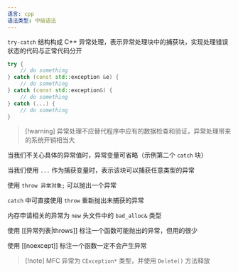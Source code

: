 ```yaml
---
语言: cpp
语法类型: 中级语法
---
```

`try-catch` 结构构成 C++ 异常处理，表示异常处理块中的捕获块，实现处理错误状态的代码与正常代码分开

```cpp
try {
    // do something
} catch (const std::exception &e) {
    // do something
} catch (const std::exception&) {
    // do something
} catch (...) {
    // do something
}
```

> [!warning] 异常处理不应替代程序中应有的数据检查和验证，异常处理带来的系统开销相当大

当我们不关心具体的异常值时，异常变量可省略（示例第二个 `catch` 块）

当我们使用 `...` 作为捕获变量时，表示该块可以捕获任意类型的异常

使用 `throw 异常对象;` 可以抛出一个异常

`catch` 中可直接使用 `throw` 重新抛出未捕获的异常

内存申请相关的异常为 `new` 头文件中的 `bad_alloc&` 类型

使用 [[异常列表|throws]] 标注一个函数可能抛出的异常，但用的很少

使用 [[noexcept]] 标注一个函数一定不会产生异常

> [!note] MFC 异常为 `CException*` 类型，并使用 `Delete()` 方法释放
